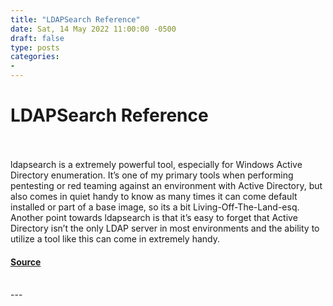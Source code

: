 ```yaml
---
title: "LDAPSearch Reference"
date: Sat, 14 May 2022 11:00:00 -0500
draft: false
type: posts
categories: 
- 
---
```

# LDAPSearch Reference

<br/>

<br/>
ldapsearch is a extremely powerful tool, especially for Windows Active Directory enumeration. It’s one of my primary tools when performing pentesting or red teaming against an environment with Active Directory, but also comes in quiet handy to know as many times it can come default installed or part of a base image, so its a bit Living-Off-The-Land-esq. Another point towards ldapsearch is that it’s easy to forget that Active Directory isn’t the only LDAP server in most environments and the ability to utilize a tool like this can come in extremely handy.

#### [Source](https://malicious.link/posts/2022/ldapsearch-reference/)

<br/>
---
